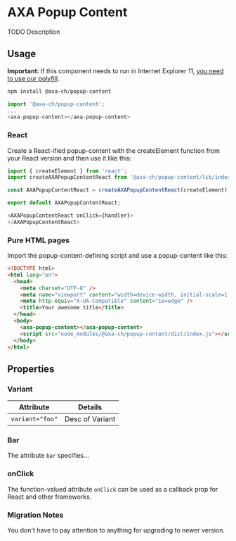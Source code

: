 # AXA Popup Content

TODO Description

## Usage

**Important:** If this component needs to run in Internet Explorer 11, [you need to use our polyfill](https://github.com/axa-ch/patterns-library/tree/develop/src/components/05-utils/polyfill).

```bash
npm install @axa-ch/popup-content
```

```js
import '@axa-ch/popup-content';
...
<axa-popup-content></axa-popup-content>
```

### React

Create a React-ified popup-content with the createElement function from your React version and then use it like this:

```js
import { createElement } from 'react';
import createAXAPopupContentReact from '@axa-ch/popup-content/lib/index.react';

const AXAPopupContentReact = createAXAPopupContentReact(createElement);

export default AXAPopupContentReact;
```

```js
<AXAPopupContentReact onClick={handler}>
</AXAPopupContentReact>
```

### Pure HTML pages

Import the popup-content-defining script and use a popup-content like this:

```html
<!DOCTYPE html>
<html lang="en">
  <head>
    <meta charset="UTF-8" />
    <meta name="viewport" content="width=device-width, initial-scale=1.0" />
    <meta http-equiv="X-UA-Compatible" content="ie=edge" />
    <title>Your awesome title</title>
  </head>
  <body>
    <axa-popup-content></axa-popup-content>
    <script src="node_modules/@axa-ch/popup-content/dist/index.js"></script>
  </body>
</html>
```

## Properties

### Variant

| Attribute             | Details                 |
| --------------------- | ----------------------- |
| `variant="foo"`       | Desc of Variant         |

### Bar

The attribute `bar` specifies...

### onClick

The function-valued attribute `onClick` can be used as a callback prop for React and other frameworks.

### Migration Notes

You don't have to pay attention to anything for upgrading to newer version.
